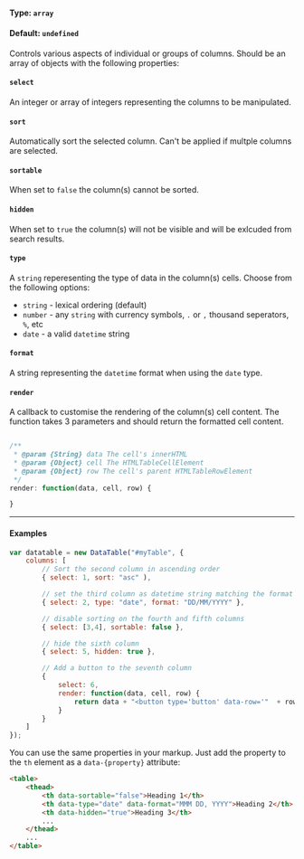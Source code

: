 #### Type: `array`
#### Default: `undefined`

Controls various aspects of individual or groups of columns. Should be an array of objects with the following properties:

#### `select`

An integer or array of integers representing the columns to be manipulated.

#### `sort`

Automatically sort the selected column. Can't be applied if multple columns are selected.

#### `sortable`

When set to `false` the column(s) cannot be sorted.

#### `hidden`

When set to `true` the column(s) will not be visible and will be exlcuded from search results.

#### `type`

A `string` reperesenting the type of data in the column(s) cells. Choose from the following options:

* `string` - lexical ordering (default)
* `number` - any `string` with currency symbols, `.` or `,` thousand seperators, `%`, etc
* `date` - a valid `datetime` string

#### `format`

A string representing the `datetime` format when using the `date` type.


#### `render`

A callback to customise the rendering of the column(s) cell content. The function takes 3 parameters and should return the formatted cell content.

```javascript

/**
 * @param {String} data The cell's innerHTML
 * @param {Object} cell The HTMLTableCellElement
 * @param {Object} row The cell's parent HTMLTableRowElement 
 */
render: function(data, cell, row) {

}			

```

---

#### Examples
```javascript
var datatable = new DataTable("#myTable", {
    columns: [
        // Sort the second column in ascending order
        { select: 1, sort: "asc" ),

        // set the third column as datetime string matching the format "DD/MM/YYY"
        { select: 2, type: "date", format: "DD/MM/YYYY" },

        // disable sorting on the fourth and fifth columns
        { select: [3,4], sortable: false },

        // hide the sixth column
        { select: 5, hidden: true },

        // Add a button to the seventh column
        {
            select: 6,
            render: function(data, cell, row) {
                return data + "<button type='button' data-row='"  + row.dataIndex + "'>Select</button>";
            }
        }
    ]
});
```

You can use the same properties in your markup. Just add the property to the `th` element as a `data-{property}` attribute:

```html
<table>
    <thead>
        <th data-sortable="false">Heading 1</th>
        <th data-type="date" data-format="MMM DD, YYYY">Heading 2</th>
        <th data-hidden="true">Heading 3</th>
        ...
    </thead>
    ...
</table>
```
